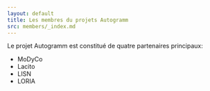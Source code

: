 ```yaml
---
layout: default
title: Les membres du projets Autogramm
src: members/_index.md
---
```


Le projet Autogramm est constitué de quatre partenaires principaux:

 * MoDyCo 
 * Lacito
 * LISN
 * LORIA

